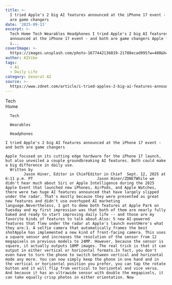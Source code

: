 ```yaml
---
title: >-
  I tried Apple's 2 big AI features announced at the iPhone 17 event - and both
  are game changers
date: '2025-09-13'
excerpt: >-
  Tech Home Tech Wearables Headphones I tried Apple's 2 big AI features
  announced at the iPhone 17 event - and both are game changers Apple focused on
  i...
coverImage: >-
  https://images.unsplash.com/photo-1677442136019-21780ecad995?w=400&h=200&fit=crop&auto=format
author: AIVibe
tags:
  - Ai
  - Daily Life
category: General AI
source: >-
  https://www.zdnet.com/article/i-tried-apples-2-big-ai-features-announced-at-the-iphone-17-event-and-both-are-game-changers/
---
```

Tech      
      Home
    
      Tech
    
      Wearables
    
      Headphones
       
    I tried Apple's 2 big AI features announced at the iPhone 17 event - and both are game changers
     
    Apple focused on its cutting edge hardware for the iPhone 17 launch, but also unveiled a couple groundbreaking AI features. Both could make a big difference in daily use.
      Written by 
            Jason Hiner, Editor in ChiefEditor in Chief  Sept. 12, 2025 at 6:11 p.m. PT                            Jason Hiner/ZDNETWhile we didn't hear much about Siri or Apple Intelligence during the 2025 Apple Event that launched new iPhones, AirPods, and Apple Watches, there were two huge AI features announced that have largely slipped under the radar. That's mostly because they were presented as great new features and didn't use overhyped AI marketing language.Nevertheless, I got to demo both features at Apple Park on Tuesday and my first impression was that both of them are nearly fully baked and ready to start improving daily life -- and those are my favorite kinds of features to talk about.Also: 5 new AI-powered features that flew under the radar at Apple's launch eventHere's what they are:1. A selfie camera that automatically frames the best shotApple has implemented a new kind of front-facing camera. This uses a square sensor and increases the resolution of the sensor from 12 megapixels on previous models to 24MP. However, because the sensor is square, it actually outputs 18MP images. The real trick is that it can output in either vertical or horizontal formats.In fact, you don't even have to turn the phone to switch between vertical and horizontal mode any more. You can now simply keep the phone in one hand and in the vertical or horizontal position you prefer, you can tap the rotate button and it will flip from vertical to horizontal and vice versa. And because it has an ultrawide sensor with double the megapixels, it can take equally crisp photos in either orientation. Now
